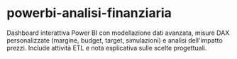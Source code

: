 # powerbi-analisi-finanziaria
Dashboard interattiva Power BI con modellazione dati avanzata, misure DAX personalizzate (margine, budget, target, simulazioni) e analisi dell'impatto prezzi. Include attività ETL e nota esplicativa sulle scelte progettuali.
